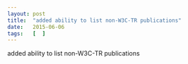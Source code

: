 ```yaml
---
layout: post
title:  "added ability to list non-W3C-TR publications"
date:   2015-06-06
tags:   [  ]
---
```


added ability to list non-W3C-TR publications

